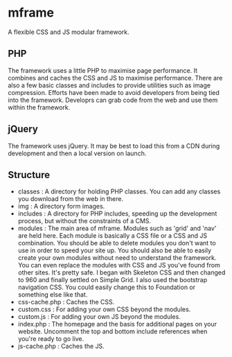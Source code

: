 # mframe
A flexible CSS and JS modular framework.
## PHP
The framework uses a little PHP to maximise page performance. It combines and caches the CSS and JS to maximise performance. There are also a few basic classes and includes to provide utilities such as image compression.
Efforts have been made to avoid developers from being tied into the framework. Developrs can grab code from the web and use them within the framework.
## jQuery
The framework uses jQuery. It may be best to load this from a CDN during development and then a local version on launch.
## Structure
*   classes : A directory for holding PHP classes. You can add any classes you download from the web in there.
*   img : A directory form images.
*   includes : A directory for PHP includes, speeding up the development process, but without the constraints of a CMS.
*   modules :  The main area of mframe. Modules such as 'grid' and 'nav' are held here. Each module is basically a CSS file or a CSS and JS combination. You should be able to delete modules you don't want to use in order to speed your site up. You should also be able to easily create your own modules without need to understand the framework. You can even replace the modules with CSS and JS you've found from other sites. It's pretty safe. I began with Skeleton CSS and then changed to 960 and finally settled on Simple Grid. I also used the bootstrap navigation CSS. You could easily change this to Foundation or something else like that.
*   css-cache.php : Caches the CSS.
*   custom.css : For adding your own CSS beyond the modules.
*   custom.js : For adding your own JS beyond the modules.
*   index.php : The homepage and the basis for additional pages on your website. Uncomment the top and bottom include references when you're ready to go live.
*   js-cache.php : Caches the JS.